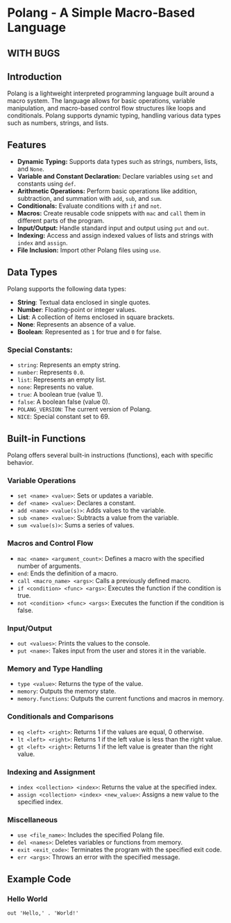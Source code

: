 # Polang - A Simple Macro-Based Language
## WITH BUGS

## Introduction
Polang is a lightweight interpreted programming language built around a macro system. The language allows for basic operations, variable manipulation, and macro-based control flow structures like loops and conditionals. Polang supports dynamic typing, handling various data types such as numbers, strings, and lists.

## Features
- **Dynamic Typing:** Supports data types such as strings, numbers, lists, and `None`.
- **Variable and Constant Declaration:** Declare variables using `set` and constants using `def`.
- **Arithmetic Operations:** Perform basic operations like addition, subtraction, and summation with `add`, `sub`, and `sum`.
- **Conditionals:** Evaluate conditions with `if` and `not`.
- **Macros:** Create reusable code snippets with `mac` and `call` them in different parts of the program.
- **Input/Output:** Handle standard input and output using `put` and `out`.
- **Indexing:** Access and assign indexed values of lists and strings with `index` and `assign`.
- **File Inclusion:** Import other Polang files using `use`.

## Data Types
Polang supports the following data types:
- **String**: Textual data enclosed in single quotes.
- **Number**: Floating-point or integer values.
- **List**: A collection of items enclosed in square brackets.
- **None**: Represents an absence of a value.
- **Boolean**: Represented as `1` for true and `0` for false.

### Special Constants:
- `string`: Represents an empty string.
- `number`: Represents `0.0`.
- `list`: Represents an empty list.
- `none`: Represents no value.
- `true`: A boolean true (value 1).
- `false`: A boolean false (value 0).
- `POLANG_VERSION`: The current version of Polang.
- `NICE`: Special constant set to 69.

## Built-in Functions
Polang offers several built-in instructions (functions), each with specific behavior.

### Variable Operations
- `set <name> <value>`: Sets or updates a variable.
- `def <name> <value>`: Declares a constant.
- `add <name> <value(s)>`: Adds values to the variable.
- `sub <name> <value>`: Subtracts a value from the variable.
- `sum <value(s)>`: Sums a series of values.

### Macros and Control Flow
- `mac <name> <argument_count>`: Defines a macro with the specified number of arguments.
- `end`: Ends the definition of a macro.
- `call <macro_name> <args>`: Calls a previously defined macro.
- `if <condition> <func> <args>`: Executes the function if the condition is true.
- `not <condition> <func> <args>`: Executes the function if the condition is false.

### Input/Output
- `out <values>`: Prints the values to the console.
- `put <name>`: Takes input from the user and stores it in the variable.

### Memory and Type Handling
- `type <value>`: Returns the type of the value.
- `memory`: Outputs the memory state.
- `memory.functions`: Outputs the current functions and macros in memory.

### Conditionals and Comparisons
- `eq <left> <right>`: Returns 1 if the values are equal, 0 otherwise.
- `lt <left> <right>`: Returns 1 if the left value is less than the right value.
- `gt <left> <right>`: Returns 1 if the left value is greater than the right value.

### Indexing and Assignment
- `index <collection> <index>`: Returns the value at the specified index.
- `assign <collection> <index> <new_value>`: Assigns a new value to the specified index.

### Miscellaneous
- `use <file_name>`: Includes the specified Polang file.
- `del <names>`: Deletes variables or functions from memory.
- `exit <exit_code>`: Terminates the program with the specified exit code.
- `err <args>`: Throws an error with the specified message.

## Example Code

### Hello World
```polang
out 'Hello,' . 'World!'